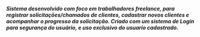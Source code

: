 
*__Sistema desenvolvido com foco em trabalhadores freelance, para registrar solicitações/chamados de clientes, cadastrar novos clientes e acompanhar o progresso da solicitação. Criado com um sistema de Login para segurança do usuário, e uso exclusivo do usuario cadastrado.__*
